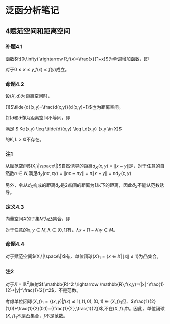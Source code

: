 # 泛函分析笔记

## 4赋范空间和距离空间

### 补题4.1

函数$f:[0,\infty) \rightarrow R,f(x)=\frac{x}{1+x}$为单调增加函数，即

对于$0 \leq x \leq y$,$f(x)\leq f(y)$成立。

### 命题4.2

设$(X,d)$为距离空间时，

(1)$\tilde{d}(x,y)=\frac{d(x,y)}{d(x,y)+1}$也为距离空间。

(2)$d$和$\tilde{d}$作为距离空间不等同，即

满足 $ Kd(x,y) \leq \tilde{d}(x,y) \leq Ld(x,y) (x,y \in X)$

的$K,L>0$不存在。

### 注1

从赋范空间$(X,\|\space\|)$自然诱导的距离$d_X(x,y)=\|x-y\|$是，对于任意的自然数$n \in N$,满足$d_X(nx,xy)=\|nx-ny\|=n\|x-y\|=nd_X(x,y)$

另外，令从$d_X$构成的距离$\tilde{d}_X$是2点间的距离为1以下的距离，因此$\tilde{d}_X$不能从范数诱导。

### 定义4.3

向量空间$X$的子集$M$为凸集合，即

对于任意的$x,y \in M,\lambda \in [0,1]$有，$\lambda x+(1-\lambda)y \in M$。

### 命题4.4

 对于赋范空间$(X,\|\space\|)$有，单位闭球$(X)_1=\{x \in X|\|x\|\leq 1\}$为凸集合。

### 注2

对于$X=\mathbb{R}^2$,映射$f:\mathbb{R}^2 \rightarrow \mathbb{R},f(x,y)=(|x|^\frac{1}{2}+|y|^\frac{1}{2})^2$，不是范数。

考虑单位闭球$(X,f)_1=\{(x,y)|f(x) \leq 1\}$,$(1,0),(0,1) \in (X,f)_1$但、$\frac{1}{2}(1,0)+\frac{1}{2}(0,1)=(\frac{1}{2},\frac{1}{2})$,不在$(X,f)_1$中。因此，单位闭球$(X,f)_1$不是凸集合，$f$不是范数。

